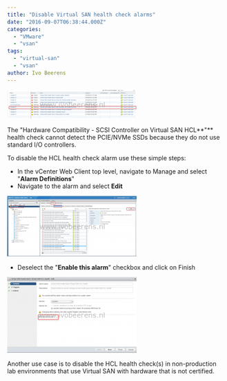 ```yaml
---
title: "Disable Virtual SAN health check alarms"
date: "2016-09-07T06:38:44.000Z"
categories: 
  - "VMware"
  - "vsan"
tags: 
  - "virtual-san"
  - "vsan"
author: Ivo Beerens
---
```


[![alarm](images/alarm-300x67.png)](images/alarm.png)

The "Hardware Compatibility - SCSI Controller on Virtual SAN HCL**"** health check cannot detect the PCIE/NVMe SSDs because they do not use standard I/O controllers.

To disable the HCL health check alarm use these simple steps:

- In the vCenter Web Client top level, navigate to Manage and select "**Alarm Definitions**"
- Navigate to the alarm and select **Edit**

[![alarm1](images/alarm1-300x140.png)](images/alarm1.png)

- Deselect the "**Enable this alarm**" checkbox and click on Finish

[![alarm3](images/alarm3-300x175.png)](images/alarm3.png)

Another use case is to disable the HCL health check(s) in non-production lab environments that use Virtual SAN with hardware that is not certified.




